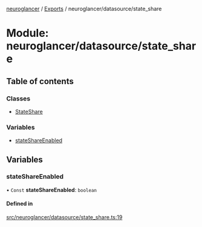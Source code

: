 [neuroglancer](../README.md) / [Exports](../modules.md) / neuroglancer/datasource/state\_share

# Module: neuroglancer/datasource/state\_share

## Table of contents

### Classes

- [StateShare](../classes/neuroglancer_datasource_state_share.StateShare.md)

### Variables

- [stateShareEnabled](neuroglancer_datasource_state_share.md#stateshareenabled)

## Variables

### stateShareEnabled

• `Const` **stateShareEnabled**: `boolean`

#### Defined in

[src/neuroglancer/datasource/state_share.ts:19](https://github.com/ActiveBrainAtlas2/neuroglancer/blob/034b457d/src/neuroglancer/datasource/state_share.ts#L19)
